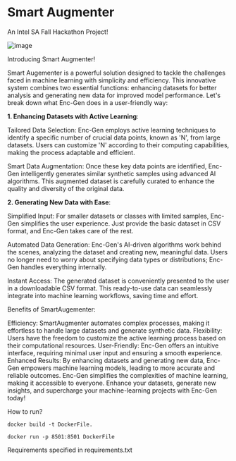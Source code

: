 # Smart Augmenter
An Intel SA Fall Hackathon Project!

![image](https://github.com/Utsav-Mehta/enc_gen/assets/81905399/36c58b67-7db2-431e-b59a-068e047b9093)


Introducing Smart Augmenter!

Smart Augementer is a powerful solution designed to tackle the challenges faced in machine learning with simplicity and efficiency. This innovative system combines two essential functions: enhancing datasets for better analysis and generating new data for improved model performance. Let's break down what Enc-Gen does in a user-friendly way:

**1. Enhancing Datasets with Active Learning**:

Tailored Data Selection: Enc-Gen employs active learning techniques to identify a specific number of crucial data points, known as 'N', from large datasets. Users can customize 'N' according to their computing capabilities, making the process adaptable and efficient.

Smart Data Augmentation: Once these key data points are identified, Enc-Gen intelligently generates similar synthetic samples using advanced AI algorithms. This augmented dataset is carefully curated to enhance the quality and diversity of the original data.

**2. Generating New Data with Ease**:

Simplified Input: For smaller datasets or classes with limited samples, Enc-Gen simplifies the user experience. Just provide the basic dataset in CSV format, and Enc-Gen takes care of the rest.

Automated Data Generation: Enc-Gen's AI-driven algorithms work behind the scenes, analyzing the dataset and creating new, meaningful data. Users no longer need to worry about specifying data types or distributions; Enc-Gen handles everything internally.

Instant Access: The generated dataset is conveniently presented to the user in a downloadable CSV format. This ready-to-use data can seamlessly integrate into machine learning workflows, saving time and effort.

Benefits of SmartAugementer:

Efficiency: SmartAugmenter automates complex processes, making it effortless to handle large datasets and generate synthetic data.
Flexibility: Users have the freedom to customize the active learning process based on their computational resources.
User-Friendly: Enc-Gen offers an intuitive interface, requiring minimal user input and ensuring a smooth experience.
Enhanced Results: By enhancing datasets and generating new data, Enc-Gen empowers machine learning models, leading to more accurate and reliable outcomes.
Enc-Gen simplifies the complexities of machine learning, making it accessible to everyone. Enhance your datasets, generate new insights, and supercharge your machine-learning projects with Enc-Gen today!


How to run?
```
docker build -t DockerFile.

docker run -p 8501:8501 DockerFile
```

Requirements specified in requirements.txt

